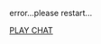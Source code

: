 error...please restart...


[PLAY CHAT](https://xriss.github.io/fun64/run/?url=https://raw.githubusercontent.com/bradford-coderdojo/bltm/master/team/shi/chatdown.fun.lua)
